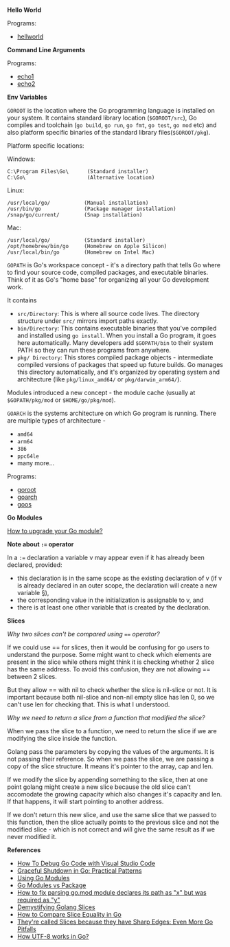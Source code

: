 **Hello World**

Programs:

- [hellworld](./helloworld/main.go)

**Command Line Arguments**

Programs:

- [echo1](./echo1/main.go)
- [echo2](./echo2/main.go)

**Env Variables**

`GOROOT` is the location where the Go programming language is installed on your system. It contains standard library location (`$GOROOT/src`), Go compiles and toolchain (`go build`, `go run`, `go fmt`, `go test`, `go mod` etc) and also platform specific binaries of the standard library files(`$GOROOT/pkg`).

Platform specific locations:

Windows:

```
C:\Program Files\Go\      (Standard installer)
C:\Go\                    (Alternative location)
```

Linux:

```
/usr/local/go/           (Manual installation)
/usr/bin/go              (Package manager installation)
/snap/go/current/        (Snap installation)
```

Mac:

```
/usr/local/go/           (Standard installer)
/opt/homebrew/bin/go     (Homebrew on Apple Silicon)
/usr/local/bin/go        (Homebrew on Intel Mac)
```

`GOPATH` is Go's workspace concept - it's a directory path that tells Go where to find your source code, compiled packages, and executable binaries. Think of it as Go's "home base" for organizing all your Go development work.

It contains

- `src/Directory`: This is where all source code lives. The directory structure under `src/` mirrors import paths exactly.
- `bin/Directory`: This contains executable binaries that you've compiled and installed using `go install`. When you install a Go program, it goes here automatically. Many developers add `$GOPATH/bin` to their system PATH so they can run these programs from anywhere.
- `pkg/ Directory`: This stores compiled package objects - intermediate compiled versions of packages that speed up future builds. Go manages this directory automatically, and it's organized by operating system and architecture (like `pkg/linux_amd64/` or `pkg/darwin_arm64/`).

Modules introduced a new concept - the module cache (usually at `$GOPATH/pkg/mod` or `$HOME/go/pkg/mod`).

`GOARCH` is the systems architecture on which Go program is running. There are multiple types of architecture -

- `amd64`
- `arm64`
- `386`
- `ppc64le`
- many more...

Programs:

- [goroot](./goroot/main.go)
- [goarch](./goarch/main.go)
- [goos](./goarch/main.go)

**Go Modules**

[How to upgrade your Go module?](https://go.dev/blog/using-go-modules)

**Note about `:=` operator**

In a `:=` declaration a variable v may appear even if it has already been declared, provided:

- this declaration is in the same scope as the existing declaration of v (if v is already declared in an outer scope, the declaration will create a new variable §),
- the corresponding value in the initialization is assignable to v, and
- there is at least one other variable that is created by the declaration.

**Slices**

*Why two slices can't be compared using `==` operator?*

If we could use == for slices, then it would be confusing for go users to understand the purpose. Some might want to check which elements are present in the slice while others might think it is checking whether 2 slice has the same address. To avoid this confusion, they are not allowing == between 2 slices. 

But they allow == with nil to check whether the slice is nil-slice or not. It is important because both nil-slice and non-nil empty slice has len 0, so we can't use len for checking that. This is what I understood.

*Why we need to return a slice from a function that modified the slice?*

When we pass the slice to a function, we need to return the slice if we are modifying the slice inside the function. 

Golang pass the parameters by copying the values of the arguments. It is not passing their reference. So when we pass the slice, we are passing a copy of the slice structure. It means it's pointer to the array, cap and len. 

If we modify the slice by appending something to the slice, then at one point golang might create a new slice because the old slice can't accomodate the growing capacity which also changes it's capacity and len. If that happens, it will start pointing to another address. 

If we don't return this new slice, and use the same slice that we passed to this function, then the slice actually points to the previous slice and not the modified slice - which is not correct and will give the same result as if we never modified it.

**References**

- [How To Debug Go Code with Visual Studio Code](https://www.digitalocean.com/community/tutorials/debugging-go-code-with-visual-studio-code)
- [Graceful Shutdown in Go: Practical Patterns](https://victoriametrics.com/blog/go-graceful-shutdown/)
- [Using Go Modules](https://go.dev/blog/using-go-modules)
- [Go Modules vs Package](https://stackoverflow.com/questions/61940117/go-modules-vs-package)
- [How to fix parsing go.mod module declares its path as "x" but was required as "y"](https://stackoverflow.com/questions/61311436/how-to-fix-parsing-go-mod-module-declares-its-path-as-x-but-was-required-as-y)
- [Demystifying Golang Slices](https://medium.com/@andreiboar/demystifying-golang-slices-83ffe3550db5)
- [How to Compare Slice Equality in Go](https://freshman.tech/snippets/go/compare-slices/)
- [They're called Slices because they have Sharp Edges: Even More Go Pitfalls](https://www.dolthub.com/blog/2023-10-20-golang-pitfalls-3/)
- [How UTF-8 works in Go?](https://pandulaofficial.medium.com/unicode-utf-8-explained-with-examples-using-go-5f8b7f4521d)